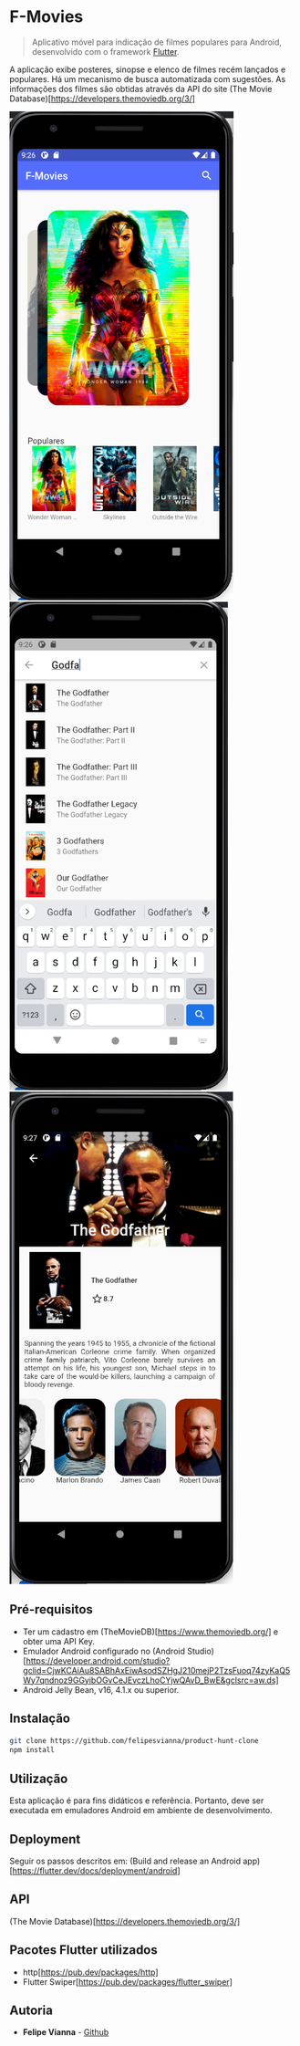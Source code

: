 # F-Movies
> Aplicativo móvel para indicação de filmes populares para Android, desenvolvido com o framework [Flutter](https://flutter.dev/).

A aplicação exibe posteres, sinopse e elenco de filmes recém lançados e populares. Há um mecanismo de busca automatizada com sugestões. As informações dos filmes são obtidas através da API do site (The Movie Database)[https://developers.themoviedb.org/3/]

![Screenshot](docs/screen1.png)
![Screenshot](docs/screen2.png)
![Screenshot](docs/screen3.png)

## Pré-requisitos

  - Ter um cadastro em (TheMovieDB)[https://www.themoviedb.org/] e obter uma API Key.
 - Emulador Android configurado no (Android Studio)[https://developer.android.com/studio?gclid=CjwKCAiAu8SABhAxEiwAsodSZHgJ210mejP2TzsFuoq74zyKaQ5Wy7qndnoz9GGyibOGvCeJEvczLhoCYjwQAvD_BwE&gclsrc=aw.ds]
 - Android Jelly Bean, v16, 4.1.x ou superior.

## Instalação

```bash
git clone https://github.com/felipesvianna/product-hunt-clone
npm install
```

## Utilização

Esta aplicação é para fins didáticos e referência. Portanto, deve ser executada em emuladores Android em ambiente de desenvolvimento.

## Deployment

Seguir os passos descritos em:
(Build and release an Android app)[https://flutter.dev/docs/deployment/android]

## API

(The Movie Database)[https://developers.themoviedb.org/3/]

## Pacotes Flutter utilizados

- http[https://pub.dev/packages/http]
- Flutter Swiper[https://pub.dev/packages/flutter_swiper]

## Autoria

- **Felipe Vianna** - [Github](https://github.com/felipesvianna)

